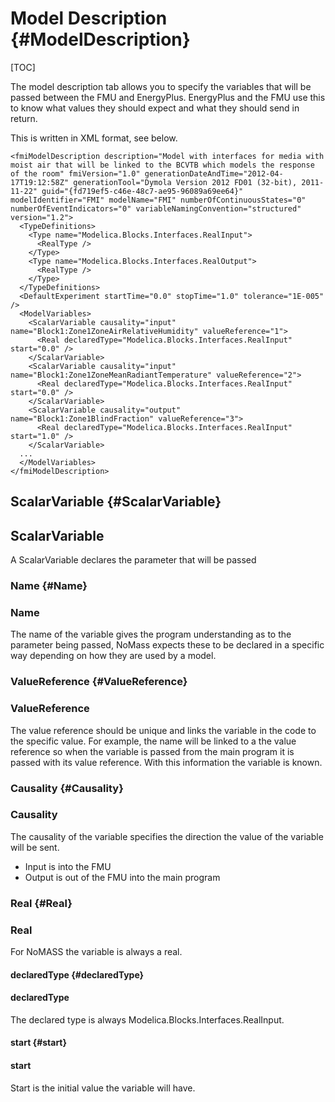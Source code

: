 # Model Description                        {#ModelDescription}

[TOC]

The model description tab allows you to specify the variables that will be passed between the FMU and EnergyPlus. EnergyPlus and the FMU use this to know what values they should expect and what they should send in return.

This is written in XML format, see below.

~~~~
<fmiModelDescription description="Model with interfaces for media with moist air that will be linked to the BCVTB which models the response of the room" fmiVersion="1.0" generationDateAndTime="2012-04-17T19:12:58Z" generationTool="Dymola Version 2012 FD01 (32-bit), 2011-11-22" guid="{fd719ef5-c46e-48c7-ae95-96089a69ee64}" modelIdentifier="FMI" modelName="FMI" numberOfContinuousStates="0" numberOfEventIndicators="0" variableNamingConvention="structured" version="1.2">
  <TypeDefinitions>
    <Type name="Modelica.Blocks.Interfaces.RealInput">
      <RealType />
    </Type>
    <Type name="Modelica.Blocks.Interfaces.RealOutput">
      <RealType />
    </Type>
  </TypeDefinitions>
  <DefaultExperiment startTime="0.0" stopTime="1.0" tolerance="1E-005" />
  <ModelVariables>
    <ScalarVariable causality="input" name="Block1:Zone1ZoneAirRelativeHumidity" valueReference="1">
      <Real declaredType="Modelica.Blocks.Interfaces.RealInput" start="0.0" />
    </ScalarVariable>
    <ScalarVariable causality="input" name="Block1:Zone1ZoneMeanRadiantTemperature" valueReference="2">
      <Real declaredType="Modelica.Blocks.Interfaces.RealInput" start="0.0" />
    </ScalarVariable>
    <ScalarVariable causality="output" name="Block1:Zone1BlindFraction" valueReference="3">
      <Real declaredType="Modelica.Blocks.Interfaces.RealInput" start="1.0" />
    </ScalarVariable>
  ...
  </ModelVariables>
</fmiModelDescription>
~~~~

## ScalarVariable {#ScalarVariable}
## ScalarVariable

A ScalarVariable declares the parameter that will be passed

### Name {#Name}
### Name

The name of the variable gives the program understanding as to the parameter being passed, NoMass expects these to be declared in a specific way depending on how they are used by a model.

### ValueReference {#ValueReference}
### ValueReference

The value reference should be unique and links the variable in the code to the specific value.
For example, the name will be linked to a the value reference so when the variable is passed from the main program it is passed with its value reference. With this information the variable is known.

### Causality {#Causality}
### Causality

The causality of the variable specifies the direction the value of the variable will be sent.

* Input is into the FMU
* Output is out of the FMU into the main program

### Real {#Real}
### Real

For NoMASS the variable is always  a real.

#### declaredType {#declaredType}
#### declaredType

The declared type is always Modelica.Blocks.Interfaces.RealInput.

#### start {#start}
#### start

Start is the initial value the variable will have.
